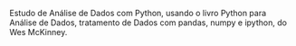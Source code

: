 Estudo de Análise de Dados com Python, usando o livro Python para Análise de Dados, tratamento de Dados com pandas, numpy e ipython, do Wes McKinney.
